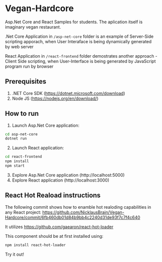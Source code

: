 # Vegan-Hardcore
Asp.Net Core and React Samples for students.
The aplication itself is imaginary vegan restaurant.

.Net Core Application in `/asp-net-core` folder is an example of Server-Side scripting apporach, when User Interaface is being dynamically generated by web server

React Application in `/react-frontend` folder demostrates another approach - Client Side scripting, when User-Interface is being generated by JavaScript program run by browser

## Prerequisites
1. .NET Core SDK (https://dotnet.microsoft.com/download)
2. Node JS (https://nodejs.org/en/download/)

## How to run
1. Launch Asp.Net Core application:
``` bash
cd asp-net-core
dotnet run
```
2. Launch React application:
``` bash
cd react-frontend
npm install
npm start
```
3. Explore Asp.Net Core application (http://localhost:5000)
4. Explore React application (http://localhost:3000)

## React Hot Reaload instructions
The following commit shows how to enamble hot realoding capabilities in any React project:
https://github.com/NicklausBrain/Vegan-Hardcore/commit/6fb460db01d84b9bb4c2240d31de93f7c7f4c640

It utilizes https://github.com/gaearon/react-hot-loader

This component should be at first installed using:
``` bash
npm install react-hot-loader
```
Try it out!
